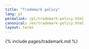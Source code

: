 ```yaml
---
title: "Trademark policy"
lang: pl
permalink: /pl/trademark-policy.html
canonical: /en/trademark-policy.html
layout: terms
---
```


{% include pages/trademark.md %}
